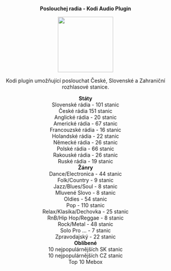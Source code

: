 <p align="center"><b> Poslouchej radia - Kodi Audio Plugin</b></p>
<p align="center">
  <img width="150" height="150" src="https://i46.servimg.com/u/f46/19/40/01/67/icon11.png">
</p>
<p align="center">Kodi plugin umožňující poslouchat České, Slovenské a Zahraniční rozhlasové stanice.<br>

<p align="center"><b> Státy</b><br>
Slovenské rádia - 101 stanic<br>
České rádia 151 stanic<br>
Anglické rádia - 20 stanic<br>
Americké rádia - 67 stanic<br>
Francouzské rádia - 16 stanic<br>
Holandské rádia - 22 stanic<br>
Německé rádia - 26 stanic<br>
Polské rádia - 66 stanic<br>
Rakouské rádia - 26 stanic<br>
Ruské rádia - 19 stanic<br>
<b>Žánry</b><br>
Dance/Electronica - 44 stanic<br>
Folk/Country - 9 stanic<br>
Jazz/Blues/Soul - 8 stanic<br>
Mluvené Slovo - 8 stanic<br>
Oldies - 54 stanic<br>
Pop - 110 stanic<br>
Relax/Klasika/Dechovka - 25 stanic<br>
RnB/Hip Hop/Reggae  - 8 stanic<br>
Rock/Metal - 48 stanic<br>
Solo Pro ... - 7 stanic<br>
Zpravodajský - 22 stanic<br>
<b>Oblíbené</b><br>
10 nejpopulárnějších SK stanic<br>
10 nejpopulárnějších CZ stanic<br>
Top 10 Mebox</p>
